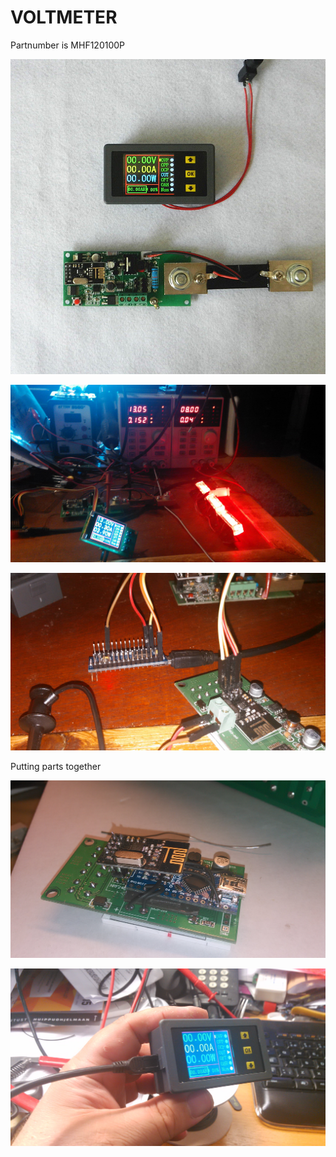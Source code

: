 VOLTMETER
=========

Partnumber is MHF120100P 

![](images/equipment.jpg)

![](images/testing.jpg)

![](images/connection.jpg)

Putting parts together

![Adding nano](images/addingnano.jpg)

![USB Powered](images/usbpowered.jpg)


